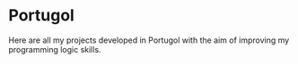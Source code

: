 # Portugol
Here are all my projects developed in Portugol with the aim of improving my programming logic skills.
